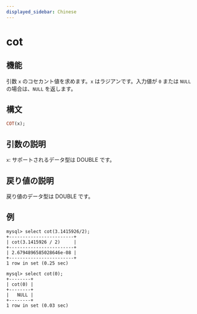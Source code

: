 ```yaml
---
displayed_sidebar: Chinese
---
```


# cot

## 機能

引数 `x` のコセカント値を求めます。`x` はラジアンです。入力値が `0` または `NULL` の場合は、`NULL` を返します。

## 構文

```Haskell
COT(x);
```

## 引数の説明

`x`: サポートされるデータ型は DOUBLE です。

## 戻り値の説明

戻り値のデータ型は DOUBLE です。

## 例

```Plain Text
mysql> select cot(3.1415926/2);
+------------------------+
| cot(3.1415926 / 2)     |
+------------------------+
| 2.6794896585028646e-08 |
+------------------------+
1 row in set (0.25 sec)

mysql> select cot(0);
+--------+
| cot(0) |
+--------+
|   NULL |
+--------+
1 row in set (0.03 sec)
```
